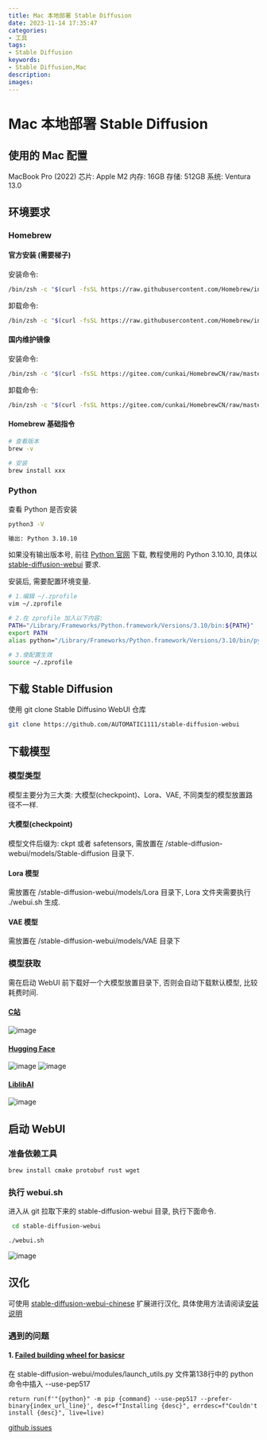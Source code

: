 ```yaml
---
title: Mac 本地部署 Stable Diffusion
date: 2023-11-14 17:35:47
categories:
- 工具
tags:
- Stable Diffusion
keywords:
- Stable Diffusion,Mac
description:
images:
---
```

# Mac 本地部署 Stable Diffusion

## 使用的 Mac 配置
MacBook Pro (2022)
芯片: Apple M2
内存: 16GB
存储: 512GB
系统: Ventura 13.0
<!-- more -->

## 环境要求
### Homebrew
#### 官方安装 (需要梯子)
安装命令:
```bash
/bin/zsh -c "$(curl -fsSL https://raw.githubusercontent.com/Homebrew/install/HEAD/install.sh)"
```

卸载命令:
```bash
/bin/zsh -c "$(curl -fsSL https://raw.githubusercontent.com/Homebrew/install/master/uninstall.sh)"
```

#### 国内维护镜像
安装命令:
```bash
/bin/zsh -c "$(curl -fsSL https://gitee.com/cunkai/HomebrewCN/raw/master/Homebrew.sh)"
```

卸载命令:
```bash
/bin/zsh -c "$(curl -fsSL https://gitee.com/cunkai/HomebrewCN/raw/master/HomebrewUninstall.sh)"
```

#### Homebrew 基础指令
```bash
# 查看版本
brew -v

# 安装
brew install xxx
```

### Python
查看 Python 是否安装
```bash
python3 -V

输出: Python 3.10.10
```
如果没有输出版本号, 前往 [Python 官网](https://www.python.org/downloads/macos/) 下载, 教程使用的 Python 3.10.10, 具体以 [stable-diffusion-webui](https://github.com/AUTOMATIC1111/stable-diffusion-webui) 要求.

安装后, 需要配置环境变量.
```bash
# 1.编辑 ~/.zprofile
vim ~/.zprofile

# 2.在 zprofile 加入以下内容:
PATH="/Library/Frameworks/Python.framework/Versions/3.10/bin:${PATH}"
export PATH
alias python="/Library/Frameworks/Python.framework/Versions/3.10/bin/python3"

# 3.使配置生效
source ~/.zprofile
```

## 下载 Stable Diffusion
使用 git clone Stable Diffusino WebUI 仓库
```bash
git clone https://github.com/AUTOMATIC1111/stable-diffusion-webui
```

## 下载模型
### 模型类型
模型主要分为三大类: 大模型(checkpoint)、Lora、VAE, 不同类型的模型放置路径不一样.
#### 大模型(checkpoint)
模型文件后缀为: ckpt 或者 safetensors, 需放置在 /stable-diffusion-webui/models/Stable-diffusion 目录下.

#### Lora 模型
需放置在 /stable-diffusion-webui/models/Lora 目录下, Lora 文件夹需要执行 ./webui.sh 生成.

#### VAE 模型
需放置在 /stable-diffusion-webui/models/VAE 目录下

### 模型获取
需在启动 WebUI 前下载好一个大模型放置目录下, 否则会自动下载默认模型, 比较耗费时间.

#### [C站](https://civitai.com/)
![image](https://lianghuii.com/postImage/Mac-本地部署-StableDiffusion/C站模型获取.png)
#### [Hugging Face](https://huggingface.co/models?pipeline_tag=text-to-image&sort=downloads)
![image](https://lianghuii.com/postImage/Mac-本地部署-StableDiffusion/HuggingFace1.png)
![image](https://lianghuii.com/postImage/Mac-本地部署-StableDiffusion/HuggingFace1.png)
#### [LiblibAI](https://www.liblib.ai/modelinfo/8b4b7eb6aa2c480bbe65ca3d4625632d)
![image](https://lianghuii.com/postImage/Mac-本地部署-StableDiffusion/LiblibAI.png)

## 启动 WebUI
### 准备依赖工具
```bash
brew install cmake protobuf rust wget
```

### 执行 webui.sh
进入从 git 拉取下来的 stable-diffusion-webui 目录, 执行下面命令.
```bash
 cd stable-diffusion-webui

./webui.sh
```
![image](https://lianghuii.com/postImage/Mac-本地部署-StableDiffusion/应用界面.png)

## 汉化
可使用 [stable-diffusion-webui-chinese](https://github.com/VinsonLaro/stable-diffusion-webui-chinese) 扩展进行汉化, 具体使用方法请阅读[安装说明](https://github.com/VinsonLaro/stable-diffusion-webui-chinese#%E6%96%B9%E6%B3%951%E9%80%9A%E8%BF%87webui%E6%8B%93%E5%B1%95%E8%BF%9B%E8%A1%8C%E5%AE%89%E8%A3%85)

### 遇到的问题
#### 1. [Failed building wheel for basicsr](https://github.com/AUTOMATIC1111/stable-diffusion-webui/issues/13113)
在 stable-diffusion-webui/modules/launch_utils.py 文件第138行中的 python 命令中插入 --use-pep517
```
return run(f'"{python}" -m pip {command} --use-pep517 --prefer-binary{index_url_line}', desc=f"Installing {desc}", errdesc=f"Couldn't install {desc}", live=live)
```
[github issues](https://github.com/AUTOMATIC1111/stable-diffusion-webui/issues/13113)